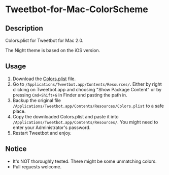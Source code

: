 # Tweetbot-for-Mac-ColorScheme

## Description

Colors.plist for Tweetbot for Mac 2.0.

The Night theme is based on the iOS version.

## Usage

1. Download the [Colors.plist](https://github.com/lucifr/Tweetbot-for-Mac-ColorScheme/raw/master/Night/Colors.plist) file.
2. Go to `/Applications/Tweetbot.app/Contents/Resources/`. Either by right clicking on Tweetbot.app and choosing "Show Package Content" or by pressing `Cmd+Shift+G` in Finder and pasting the path in.
2. Backup the original file `/Applications/Tweetbot.app/Contents/Resources/Colors.plist` to a safe place.
3. Copy the downloaded Colors.plist and paste it into `/Applications/Tweetbot.app/Contents/Resources/`. You might need to enter your Administrator's password.
4. Restart Tweetbot and enjoy.

## Notice

* It's NOT thoroughly tested. There might be some unmatching colors.
* Pull reguests welcome.
